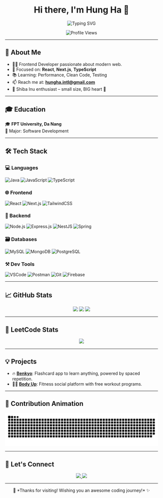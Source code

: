 <h1 align="center">Hi there, I'm Hung Ha 👋</h1>

<p align="center">
  <img src="https://readme-typing-svg.herokuapp.com?font=Fira+Code&size=24&pause=1000&color=F7A420&center=true&vCenter=true&width=435&lines=Fullstack+Developer;Shiba+Inu+Lover;React+%2B+Next.js+Enthusiast" alt="Typing SVG" />
</p>

<p align="center">
  <img src="https://komarev.com/ghpvc/?username=quanghung309&color=blue" alt="Profile Views" />
</p>

---

## 🚀 About Me

- 👨‍💻 Frontend Developer passionate about modern web.
- 🔭 Focused on: **React**, **Next.js**, **TypeScript**
- 📚 Learning: Performance, Clean Code, Testing
- 📫 Reach me at: **hungha.intl@gmail.com**
- 🐶 Shiba Inu enthusiast – small size, BIG heart 💛

---

## 🎓 Education

🎓 **FPT University, Da Nang**  
📘 Major: Software Development

---

## 🛠️ Tech Stack

### 💻 Languages
![Java](https://img.shields.io/badge/Java-ED8B00?style=flat-square&logo=java&logoColor=white)
![JavaScript](https://img.shields.io/badge/JavaScript-F7DF1E?style=flat-square&logo=javascript&logoColor=black)
![TypeScript](https://img.shields.io/badge/TypeScript-007ACC?style=flat-square&logo=typescript&logoColor=white)

### 🌐 Frontend
![React](https://img.shields.io/badge/React-61DAFB?style=flat&logo=react)
![Next.js](https://img.shields.io/badge/Next.js-000?style=flat&logo=nextdotjs)
![TailwindCSS](https://img.shields.io/badge/TailwindCSS-06B6D4?style=flat&logo=tailwindcss)

### 🔧 Backend
![Node.js](https://img.shields.io/badge/Node.js-339933?style=flat&logo=node.js)
![Express.js](https://img.shields.io/badge/Express.js-000?style=flat&logo=express)
![NestJS](https://img.shields.io/badge/NestJS-E0234E?style=flat&logo=nestjs)
![Spring](https://img.shields.io/badge/Spring-6DB33F?style=flat&logo=spring)

### 🗃️ Databases
![MySQL](https://img.shields.io/badge/MySQL-4479A1?style=flat&logo=mysql)
![MongoDB](https://img.shields.io/badge/MongoDB-47A248?style=flat&logo=mongodb)
![PostgreSQL](https://img.shields.io/badge/PostgreSQL-336791?style=flat&logo=postgresql)

### ⚒️ Dev Tools
![VSCode](https://img.shields.io/badge/VS%20Code-007ACC?style=flat&logo=visual-studio-code)
![Postman](https://img.shields.io/badge/Postman-FF6C37?style=flat&logo=postman)
![Git](https://img.shields.io/badge/Git-F05032?style=flat&logo=git)
![Firebase](https://img.shields.io/badge/Firebase-FFCA28?style=flat&logo=firebase)

---

## 📈 GitHub Stats

<p align="center">
  <img src="https://github-readme-stats.vercel.app/api?username=quanghung309&show_icons=true&theme=radical" width="48%" />
  <img src="https://github-readme-stats.vercel.app/api/top-langs/?username=quanghung309&layout=compact&theme=radical" width="48%" />
  <img src="https://github-readme-streak-stats.herokuapp.com/?user=quanghung309&theme=radical" width="48%" />
</p>

---

## 🧠 LeetCode Stats

<p align="center">
  <a href="https://leetcode.com/quanghung309">
    <img src="https://leetcard.jacoblin.cool/quanghung309?theme=light&font=Karma&ext=heatmap" width="75%" />
  </a>
</p>

---

## 💡 Projects

- 🔥 [**Benkyo**](https://github.com/duonganh203/benkyo): Flashcard app to learn anything, powered by spaced repetition.
- 🏋️‍♂️ [**Body Up**](#): Fitness social platform with free workout programs.

---

## 🎨 Contribution Animation

<p align="center">
  <img src="https://raw.githubusercontent.com/Platane/snk/output/github-contribution-grid-snake.svg" alt="snake animation" />
</p>

---

## 🤝 Let's Connect

<p align="center">
  <a href="https://www.linkedin.com/in/h%C3%A0-h%C6%B0ng-ba7986302/">
    <img src="https://img.shields.io/badge/LinkedIn-0077B5?style=for-the-badge&logo=linkedin&logoColor=white" />
  </a>
  <a href="https://www.facebook.com/haquanghung309/">
    <img src="https://img.shields.io/badge/Facebook-1877F2?style=for-the-badge&logo=facebook&logoColor=white" />
  </a>
</p>

---

<p align="center">
  💬 *Thanks for visiting! Wishing you an awesome coding journey!* ✨
</p>
